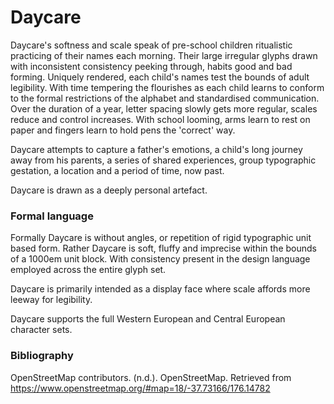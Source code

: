 # Daycare
Daycare's softness and scale speak of pre-school children ritualistic practicing of their names each morning. Their large irregular glyphs drawn with inconsistent consistency peeking through, habits good and bad forming. Uniquely rendered, each child's names test the bounds of adult legibility. With time tempering the flourishes as each child learns to conform to the formal restrictions of the alphabet and standardised communication. Over the duration of a year, letter spacing slowly gets more regular, scales reduce and control increases. With school looming, arms learn to rest on paper and fingers learn to hold pens the 'correct' way.

Daycare attempts to capture a father's emotions, a child's long journey away from his parents, a series of shared experiences, group typographic gestation, a location and a period of time, now past.

Daycare is drawn as a deeply personal artefact.

### Formal language
Formally Daycare is without angles, or repetition of rigid typographic unit based form. Rather Daycare is soft, fluffy and imprecise within the bounds of a 1000em unit block. With consistency present in the design language employed across the entire glyph set.

Daycare is primarily intended as a display face where scale affords more leeway for legibility.

Daycare supports the full Western European and Central European character sets.

### Bibliography
OpenStreetMap contributors. (n.d.). OpenStreetMap. Retrieved from https://www.openstreetmap.org/#map=18/-37.73166/176.14782
